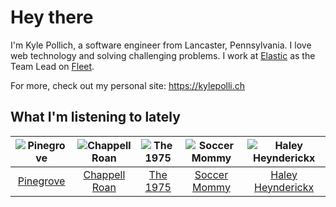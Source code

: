 # Hey there


I'm Kyle Pollich, a software engineer from Lancaster, Pennsylvania. I love web technology and solving challenging problems.
I work at [Elastic](https://www.elastic.co/) as the Team Lead on [Fleet](https://www.elastic.co/guide/en/fleet/current/fleet-overview.html).

For more, check out my personal site: https://kylepolli.ch

## What I'm listening to lately

<!-- begin artists -->
  |![Pinegrove](https://i.scdn.co/image/ab6761610000f1780089634a4e7964d250223ed6)|![Chappell Roan](https://i.scdn.co/image/ab6761610000f178cde5a0d57c1b79de5fce6bee)|![The 1975](https://i.scdn.co/image/ab6761610000f17889348336354096fd4e36ca73)|![Soccer Mommy](https://i.scdn.co/image/ab6761610000f17892a53b190e048475d6c1722e)|![Haley Heynderickx](https://i.scdn.co/image/ab6761610000f178fc16d138f217def8c931ffda)|
  |:---:|:---:|:---:|:---:|:---:|
  |[Pinegrove](https://open.spotify.com/artist/2gbT6GPXMis0OAkZbEQCYB)|[Chappell Roan](https://open.spotify.com/artist/7GlBOeep6PqTfFi59PTUUN)|[The 1975](https://open.spotify.com/artist/3mIj9lX2MWuHmhNCA7LSCW)|[Soccer Mommy](https://open.spotify.com/artist/4wXchxfTTggLtzkoUhO86Q)|[Haley Heynderickx](https://open.spotify.com/artist/73MDShZzdL4vUGMkmXOG6X)|
<!-- end artists -->
